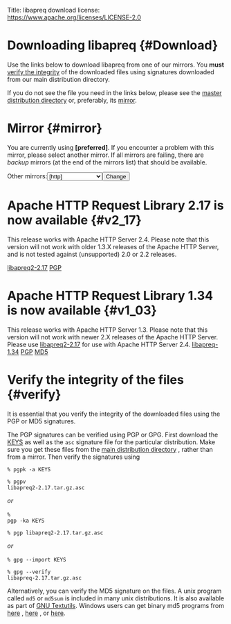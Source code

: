Title: libapreq download
license: https://www.apache.org/licenses/LICENSE-2.0

# Downloading libapreq  {#Download}

Use the links below to download libapreq from one of our mirrors. You
**must**  [verify the integrity](#verify) of the downloaded files using
signatures downloaded from our main distribution directory.

If you do not see the file you need in the links below, please see the
[master distribution directory](http://downloads.apache.org/httpd/libapreq/)
or, preferably, its [mirror]([preferred]/httpd/libapreq/).

# Mirror  {#mirror}

You are currently using **[preferred]**. If you encounter a problem with
this mirror, please select another mirror. If all mirrors are failing,
there are *backup* mirrors (at the end of the mirrors list) that should be
available.

<form action="[location]" method="get" id="SelectMirror">Other
mirrors:<select name="Preferred">[if-any http] [for http]<option
value="[http]">[http]</option>[end] [end] [if-any ftp] [for ftp]<option
value="[ftp]">[ftp]</option>[end] [end] [if-any backup] [for backup]<option
value="[backup]">[backup] (backup)</option>[end] [end]</select><input
type="submit" value="Change"></input></form>

# Apache HTTP Request Library 2.17 is now available  {#v2_17}

This release works with Apache HTTP Server 2.4. Please note that this
version will not work with older 1.3.X releases of the Apache HTTP Server,
and is not tested against (unsupported) 2.0 or 2.2 releases.

[libapreq2-2.17]([preferred]/httpd/libapreq/libapreq2-2.17.tar.gz) 
[PGP](http://downloads.apache.org/httpd/libapreq/libapreq2-2.17.tar.gz.asc) 

# Apache HTTP Request Library 1.34 is now available  {#v1_03}

This release works with Apache HTTP Server 1.3. Please note that this
version will not work with newer 2.X releases of the Apache HTTP Server.
Please use [libapreq2-2.17](#v2_17) for use with Apache HTTP Server 2.4.
[libapreq-1.34]([preferred]/httpd/libapreq/libapreq-1.34.tar.gz) 
[PGP](http://downloads.apache.org/httpd/libapreq/libapreq-1.34.tar.gz.asc) 
[MD5](http://downloads.apache.org/httpd/libapreq/libapreq-1.34.tar.gz.md5) 

# Verify the integrity of the files  {#verify}

It is essential that you verify the integrity of the downloaded files using
the PGP or MD5 signatures.

The PGP signatures can be verified using PGP or GPG. First download the
[KEYS](http://downloads.apache.org/httpd/KEYS) as well as the `asc`
signature file for the particular distribution. Make sure you get these
files from the [main distribution
directory](http://downloads.apache.org/httpd/) , rather than from a mirror.
Then verify the signatures using

<code>% pgpk -a KEYS<br></br>% pgpv
libapreq2-2.17.tar.gz.asc<br></br></code> *or* <br></br><code>% pgp -ka
KEYS<br></br>% pgp libapreq2-2.17.tar.gz.asc<br></br></code> *or*
<br></br><code>% gpg --import KEYS<br></br>% gpg --verify
libapreq-2.17.tar.gz.asc</code>

Alternatively, you can verify the MD5 signature on the files. A unix
program called `md5` or `md5sum` is included in many unix distributions. It
is also available as part of [GNU
Textutils](http://www.gnu.org/software/textutils/textutils.html). Windows
users can get binary md5 programs from [here](http://www.fourmilab.ch/md5/)
, [here](http://www.pc-tools.net/win32/freeware/console/) , or
[here](http://www.slavasoft.com/fsum/).

